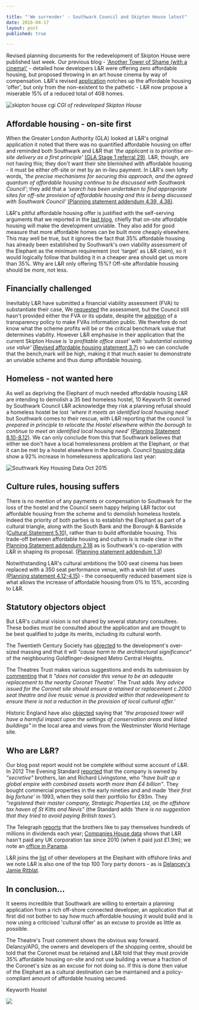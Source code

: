 ```yaml
---

title: "'We surrender' - Southwark Council and Skipton House latest"
date: 2016-04-17
layout: post
published: true

---
```

Revised planning documents for the redevelopment of Skipton House were published last week.  Our previous blog - ['Another Tower of Shame (with a cinema)'](http://35percent.org/2016-04-05-another-tower-of-shame-%28with-a-cinema%29/) -  detailed how developers L&R were offering zero affordable housing, but proposed throwing in an art house cinema by way of compensation.  L&R's revised [application](http://planbuild.southwark.gov.uk/documents/?casereference=15/AP/5125&system=DC) notches up the affordable housing 'offer', but only from the non-existent to the pathetic - L&R now propose a miserable 15% of a reduced total of 408 homes.  

![skipton house cgi](http://35percent.org/img/skiptonhouse.png)
*CGI of redeveloped Skipton House*

## Affordable housing - on-site first

When the Greater London Authority (GLA) looked at L&R's original application it noted that there was no quantified affordable housing on offer and reminded both Southwark and L&R that *'the applicant is to prioritise on-site delivery as a first principle'* [(GLA Stage 1 referral 29)](http://planbuild.southwark.gov.uk/documents/?GetDocument=%7B%7B%7B!kGxmoZgYgJk1gwYTnclyYQ==!%7D%7D%7D).  L&R, though, are not having this; they don't want their site blemished with affordable housing - it must be either off-site or met by an in-lieu payment.  In L&R's own  lofty words, *'the precise mechanisms for securing this approach, and the agreed quantum of affordable housing continue to be discussed with Southwark Council'*; they add that a  *'search has been undertaken to find appropriate sites for off-site provision of affordable housing and this is being discussed with Southwark Council'* [(Planning statement addendum 4.39, 4.38)](http://planbuild.southwark.gov.uk/documents/?GetDocument=%7B%7B%7B!aD1mAdR0/EPvGtX4ZbkrRQ==!%7D%7D%7D).

L&R's pitiful affordable housing offer is justified with the self-serving arguments that we reported in the [last blog](http://35percent.org/2016-04-05-another-tower-of-shame-%28with-a-cinema%29/), chiefly that on-site affordable housing will make the development unviable.  They also add for good measure that more affordable homes can be built more cheaply elsewhere.  This may well be true, but it ignores the fact that 35% affordable housing has already been established by Southwark's own viability assessment of the Elephant as the minimum requirement (not 'target' as L&R claim), so it would logically follow that building it in a cheaper area should get us more than 35%.  Why are L&R only offering 15%?  Off-site affordable housing should be more, not less.

## Financially challenged

Inevitably L&R have submitted a financial viability assessment (FVA) to substantiate their case,   We [requested](http://crappistmartin.github.io/images/skiptonhouse_objection.pdf) the assessment,  but the Council still hasn't provided either the FVA or its update, despite the [adoption](http://www.southwark.gov.uk/info/200151/supplementary_planning_documents_and_guidance/3914/draft_development_viability_spd) of a transparency policy to make FVAs information public.  We therefore do not know what the scheme profits will be or the critical benchmark value that determines viability.  However L&R emphasise in their application that the current  Skipton House is *'a profitable office asset'* with *'substantial existing use value'* [(Revised affordable housing statement 3.7)](http://planbuild.southwark.gov.uk/documents/?GetDocument=%7B%7B%7B!WkLwEIO15MGZYh0JyBNStw==!%7D%7D%7D) so we can conclude that the bench,mark will be high, making it that much easier to demonstrate an unviable scheme and thus dump affordable housing.

## Homeless - not wanted here

As well as depriving the Elephant of much needed affordable housing L&R are intending to demolish a 35 bed homeless hostel, 10 Keyworth St owned by Southwark Council 
L&R acknowledge they risk a planning refusal should a homeless hostel be lost *'where it meets an identified local housing need'* but  Southwark comes to their rescue, with L&R reporting  that the council *'is prepared in principle to relocate the Hostel elsewhere within the borough to continue to meet an identified local housing need'*  [(Planning Statement 8.10-8.12)](http://planbuild.southwark.gov.uk/documents/?GetDocument=%7B%7B%7B!rD%2bXXQJ%2bzV9QuBQgqt9pRw==!%7D%7D%7D).
We can only conclude from this that Southwark believes that either we don't have a local homelessness problem at the Elephant, or that it can be met by a hostel elsewhere in the borough.  Council  [housing data](http://www.southwark.gov.uk/download/downloads/id/13158/southwark_key_housing_data_october_2015) show a 92% increase in homelessness applications last year:

![Southwark Key Housing Data Oct 2015](http://35percent.org/img/homelessness.png)

## Culture rules, housing suffers

There is no mention of any payments or compensation to Southwark for the loss of the hostel and the Council seem happy helping L&R factor out affordable housing from the scheme and to demolish homeless hostels.    Indeed the priority of both parties is to establish the Elephant as part of a cultural triangle, along with the South Bank and the Borough & Bankside ([Cultural Statement  5.10)](http://planbuild.southwark.gov.uk/documents/?GetDocument=%7B%7B%7B!tlXP9gUbh1OWbngjrxPHzg==!%7D%7D%7D), rather than to build affordable housing.  This trade-off between affordable housing and culture is is made  clear in the [Planning Statement addendum 2.18](http://planbuild.southwark.gov.uk/documents/?GetDocument=%7B%7B%7B!aD1mAdR0/EPvGtX4ZbkrRQ==!%7D%7D%7D) as is  Southwark's co-operation with L&R in shaping  its proposal. ([Planning statement addendum 1.3](http://planbuild.southwark.gov.uk/documents/?GetDocument=%7B%7B%7B!aD1mAdR0/EPvGtX4ZbkrRQ==!%7D%7D%7D)) 


Notwithstanding L&R's cultural ambitions  the 500 seat cinema has been replaced with a 350 seat performance venue, with a wish list  of uses [(Planning statement 4.12-4.15)](%28http://planbuild.southwark.gov.uk/documents/?GetDocument=%7B%7B%7B!aD1mAdR0/EPvGtX4ZbkrRQ==!%7D%7D%7D%29) - the consequently reduced basement size is what allows the increase of affordable housing from 0% to 15%, according to L&R.

## Statutory objectors object

But L&R's cultural vision is not shared by several statutory consultees.  These bodies must be consulted about the application and are thought to be best qualified to judge its merits, including its cultural worth.

The Twentieth Century Society has [objected](http://planbuild.southwark.gov.uk/documents/?GetDocument=%7b%7b%7b!esaPO98sP2f1NiF5lFzN5Q%3d%3d!%7d%7d%7d) to the development's over-sized massing and that it will _"cause harm to the architectural significance"_ of the neighbouring Goldfinger-designed Metro Central Heights.  

The Theatres Trust makes various suggestions and ends its submission by [commenting](http://planbuild.southwark.gov.uk/documents/?GetDocument=%7b%7b%7b!sFpO0ujuTlqkmzUkZsgKIA%3d%3d!%7d%7d%7d) that it *"does not consider this venue to be an adequate replacement to the nearby Coronet Theatre'.*   The Trust adds *'Any advice issued for the Coronet site should ensure a retained or replacement c.2000 seat theatre and live music venue is provided within that redevelopment to ensure there is not a reduction in the provision of local cultural offer.'*

Historic England have also [objected](http://planbuild.southwark.gov.uk/documents/?GetDocument=%7b%7b%7b!D6dFghnKjdlivVL5TYwULQ%3d%3d!%7d%7d%7d) saying that _"the proposed tower will have a harmful impact upon the settings of conservation areas and listed buildings"_ in the local area and views from the Westminster World Heritage site.

## Who are L&R?

Our blog post  report would not be complete without some account of L&R.  In 2012 The Evening Standard [reported](http://www.standard.co.uk/news/london/london-brothers-behind-a-4-billion-secret-empire-7600590.html)   that the company is owned by _"secretive"_ brothers, Ian and Richard Livingstone, who _"have built up a global empire with combined assets worth more than £4 billion"_.  They bought commercial properties in the early nineties and and made *'their first big fortune'* in 1993, when they sold their portfolio for £93m.  They  _"registered their master company, Strategic Properties Ltd, on the offshore tax haven of St Kitts and Nevis"_ (the Standard adds *'there is no suggestion that they tried to avoid paying British taxes'*).   

The Telegraph [reports](http://www.telegraph.co.uk/finance/newsbysector/constructionandproperty/9644289/Ian-and-Richard-Livingstone-pay-themselves-124m-dividend.html) that the brothers like to pay themselves hundreds of millions in dividends each year;  [Companies House data](https://beta.companieshouse.gov.uk/company/02909660/filing-history) shows that L&R hasn't paid any UK corporation tax since 2010 (when it paid just £1.9m); we note an  [office in Panama](http://lrp.co.uk/contact/).

L&R joins the [list](http://35percent.org/2014-05-05-manx-connections-the-off-shore-home-of-the-elephants-developers/) of other developers at the Elephant with offshore links and we note L&R is also one of the top 100 Tory party donors - as is [Delancey's Jamie Ritblat](http://crappistmartin.github.io/images/PrivateEyeNo1311.pdf).

## In conclusion...

It seems incredible that Southwark are willing to entertain a planning  application from a rich off-shore connected developer,  an application that at first did not bother to say how much affordable housing it would build and is now using a  criticised 'cultural offer' as an excuse to provide as little as possible. 

The Theatre's Trust comment shows the obvious way forward.  Delancy/APG, the owners and developers of the shopping centre, should be told that the Coronet must be retained and L&R told that they must provide 35% affordable housing on-site and not use building a venue a fraction of the Coronet's size as an excuse for not doing so.  If this is done then value of the Elephant as a cultural destination can  be maintained and a policy-compliant amount of affordable housing secured.

Keyworth Hostel 

![](http://35percent.org/img/keyworthhostel.png)

<meta name="twitter:card" content="summary" />
<meta name="twitter:title" content="Skipton House latest" />
<meta name="twitter:description" content="'We surrender'- Southwark Council and Skipton House tower of shame latest" />
<meta name="twitter:image" content="http://35percent.org/img/skiptonhouse.png" />













